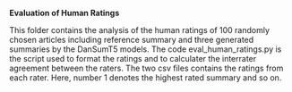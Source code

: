 <b>Evaluation of Human Ratings</b>

This folder contains the analysis of the human ratings of 100 randomly chosen articles including reference summary and three generated summaries by the DanSumT5 models. 
The code eval_human_ratings.py is the script used to format the ratings and to calculater the interrater agreement between the raters. 
The two csv files contains the ratings from each rater. Here, number 1 denotes the highest rated summary and so on. 
